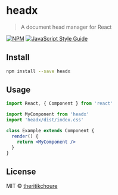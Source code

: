 # headx

> A document head manager for React

[![NPM](https://img.shields.io/npm/v/headx.svg)](https://www.npmjs.com/package/headx) [![JavaScript Style Guide](https://img.shields.io/badge/code_style-standard-brightgreen.svg)](https://standardjs.com)

## Install

```bash
npm install --save headx
```

## Usage

```jsx
import React, { Component } from 'react'

import MyComponent from 'headx'
import 'headx/dist/index.css'

class Example extends Component {
  render() {
    return <MyComponent />
  }
}
```

## License

MIT © [theritikchoure](https://github.com/theritikchoure)
